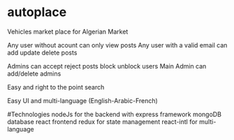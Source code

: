 # autoplace
Vehicles market place for Algerian Market 

Any user without acount can only view posts
Any user with a valid email can add update delete posts

Admins can accept reject posts block unblock users
Main Admin can add/delete admins

Easy and right to the point search

Easy UI and multi-language (English-Arabic-French)

#Technologies
nodeJs for the backend with express framework
mongoDB database
react frontend
redux for state management
react-intl for multi-language

